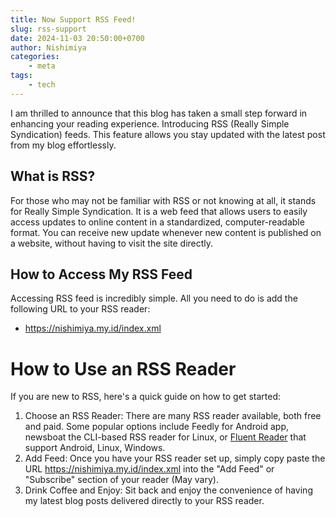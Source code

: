 ```yaml
---
title: Now Support RSS Feed!
slug: rss-support
date: 2024-11-03 20:50:00+0700
author: Nishimiya
categories:
    - meta
tags:
    - tech
---
```


I am thrilled to announce that this blog has taken a small step forward in enhancing
your reading experience. Introducing RSS (Really Simple Syndication) feeds. This feature
allows you stay updated with the latest post from my blog effortlessly.

## What is RSS?

For those who may not be familiar with RSS or not knowing at all, it stands for Really Simple
Syndication. It is a web feed that allows users to easily access updates to online content in a
standardized, computer-readable format. You can receive new update whenever new content is published
on a website, without having to visit the site directly.

## How to Access My RSS Feed

Accessing RSS feed is incredibly simple. All you need to do is add the following URL to your
RSS reader:

* https://nishimiya.my.id/index.xml

# How to Use an RSS Reader

If you are new to RSS, here's a quick guide on how to get started:

1. Choose an RSS Reader: There are many RSS reader available, both free and paid.
Some popular options include Feedly for Android app, newsboat the CLI-based RSS reader 
for Linux, or [Fluent Reader](https://github.com/yang991178/fluent-reader) that support Android, Linux, Windows.
2. Add Feed: Once you have your RSS reader set up, simply copy paste the URL
https://nishimiya.my.id/index.xml into the "Add Feed" or "Subscribe" section of your reader (May vary).
3. Drink Coffee and Enjoy: Sit back and enjoy the convenience of having my latest blog posts delivered
directly to your RSS reader.
